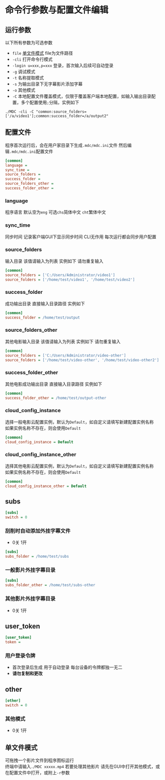 # 命令行参数与配置文件编辑
## 运行参数
以下所有参数为可选参数
* `file` [单文件模式](#单文件模式) file为文件路径
* `-cli` 打开命令行模式
* `-login u=xxx,p=xxx` 登录，首次输入后续可自动登录
* `-g` 调试模式
* `-t` 名称提取模式
* `-s` 为输出目录下无字幕影片添加字幕
* `-o` 其他模式
* `-C` 本地配置文件覆盖模式，仅限于覆盖客户端本地配置，如输入输出目录配置，多个配置使用`;`分隔，实例如下
```shell
./MDC -cli -C "common:source_folders=['/a/video1'];common:success_folder=/a/output2"
```

## 配置文件
程序首次运行后，会在用户家目录下生成`.mdc/mdc.ini`文件
然后编辑`.mdc/mdc.ini`配置文件

```ini
[common]
language =
sync_time =
source_folders =
success_folder =
source_folders_other =
success_folder_other =
```
### language
程序语言 默认空为`eng` 可选`chs`简体中文 `cht`繁体中文

### sync_time
同步时间 记录客户端GUI下显示同步时间 CLI无作用 每次运行都会同步用户配置

### source_folders
输入目录 该值请输入为列表 实例如下 请勿重复输入
```ini
[common]
source_folders = ['C:/Users/Administrator/video1']
source_folders = ['/home/test/video1', '/home/test/video2']
```

### success_folder
成功输出目录 直接输入目录路径 实例如下
```ini
[common]
success_folder = /home/test/output
```

### source_folders_other
其他电影输入目录 该值请输入为列表 实例如下 请勿重复输入
```ini
[common]
source_folders = ['C:/Users/Administrator/video-other']
source_folders = ['/home/test/video-other', '/home/test/video-other2']
```

### success_folder_other
其他电影成功输出目录 直接输入目录路径 实例如下
```ini
[common]
success_folder_other = /home/test/output-other
```

### cloud_config_instance
选择一般电影云配置实例，默认为`Default`，如自定义请填写新建配置实例名称  
如果实例名称不存在，则会使用`Default`
```ini
[common]
cloud_config_instance = Default
```

### cloud_config_instance_other
选择其他电影云配置实例，默认为`Default`，如自定义请填写新建配置实例名称  
如果实例名称不存在，则会使用`Default`
```ini
[common]
cloud_config_instance_other = Default
```

## subs
```ini
[subs]
switch = 0
```
### 刮削时自动添加外挂字幕文件 
* 0关 1开

```ini
[subs]
subs_folder = /home/test/subs
```
### 一般影片外挂字幕目录

```ini
[subs]
subs_folder_other = /home/test/subs-other
```
### 其他影片外挂字幕目录
* 0关 1开

## user_token
```ini
[user_token]
token =
```
### 用户登录令牌
* 首次登录后生成 用于自动登录 每台设备的令牌都独一无二
* **请勿复制和更改**

## other
```ini
[other]
switch = 0
```
### 其他模式 
* 0关 1开

## 单文件模式
可拖拽一个影片文件到程序图标运行  
终端中请输入`./MDC xxxxx.mp4`
若要处理其他影片 请先在GUI中打开其他模式，或在配置文件中打开，或附上`-r`参数